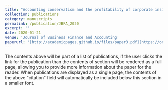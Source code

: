 ```yaml
---
title: "Accounting conservatism and the profitability of corporate insiders"
collection: publications
category: manuscripts
permalink: /publication/JBFA_2020
excerpt: ''
date: 2020-01-21
venue: 'Journal of Business Finance and Accounting'
paperurl: '[http://academicpages.github.io/files/paper3.pdf](https://onlinelibrary.wiley.com/doi/full/10.1111/jbfa.12438#:~:text=We%20predict%20that%20accounting%20conservatism%20influences%20insiders%27%20opportunities,associated%20with%20lower%20%28higher%29%20insiders%27%20profitability%20from%20sales.)'
---
```


The contents above will be part of a list of publications, if the user clicks the link for the publication than the contents of section will be rendered as a full page, allowing you to provide more information about the paper for the reader. When publications are displayed as a single page, the contents of the above "citation" field will automatically be included below this section in a smaller font.
